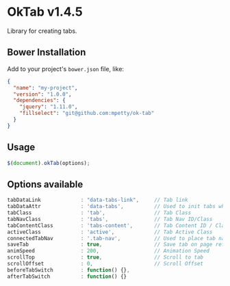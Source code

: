 # OkTab v1.4.5

Library for creating tabs.

## Bower Installation

Add to your project's `bower.json` file, like:

```json
{
  "name": "my-project",
  "version": "1.0.0",
  "dependencies": {
    "jquery": "1.11.0",
    "fillselect": "git@github.com:mpetty/ok-tab"
  }
}
```

## Usage

```javascript
$(document).okTab(options);
```

## Options available

```javascript
tabDataLink             : "data-tabs-link",     // Tab link
tabDataAttr             : 'data-tabs',          // Used to init tabs when initialized on document
tabClass                : 'tab',                // Tab Class
tabNavClass             : 'tabs',               // Tab Nav ID/Class
tabContentClass         : 'tabs-content',       // Tab Content ID / Class
activeClass             : 'active',             // Tab Active Class
connectedTabNav         : '.tab-nav',           // Used to place tab nav outside of container
saveTab                 : true,                 // Save tab on page refresh by using hashes
animSpeed               : 200,                  // Animation Speed
scrollTop               : true,                 // Scroll to tab
scrollOffset            : 0,                    // Scroll Offset
beforeTabSwitch         : function() {},
afterTabSwitch          : function() {}
```
